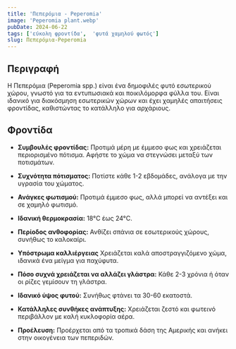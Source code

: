 ```yaml
---
title: 'Πεπερόμια - Peperomia'
image: 'Peperomia plant.webp'
pubDate: 2024-06-22
tags: ['εύκολη φροντίδα',  'φυτά χαμηλού φωτός']
slug: Πεπερόμια-Peperomia
---
```


**Περιγραφή**
-------------
Η Πεπερόμια (Peperomia spp.) είναι ένα δημοφιλές φυτό εσωτερικού χώρου, γνωστό για τα εντυπωσιακά και ποικιλόμορφα φύλλα του. Είναι ιδανικό για διακόσμηση εσωτερικών χώρων και έχει χαμηλές απαιτήσεις φροντίδας, καθιστώντας το κατάλληλο για αρχάριους.

**Φροντίδα**
------------

* **Συμβουλές φροντίδας:** 
  Προτιμά μέρη με έμμεσο φως και χρειάζεται περιορισμένο πότισμα. Αφήστε το χώμα να στεγνώσει μεταξύ των ποτισμάτων.

* **Συχνότητα πότισματος:** 
  Ποτίστε κάθε 1-2 εβδομάδες, ανάλογα με την υγρασία του χώματος.

* **Ανάγκες φωτισμού:** 
  Προτιμά έμμεσο φως, αλλά μπορεί να αντέξει και σε χαμηλό φωτισμό.

* **Ιδανική θερμοκρασία:** 
  18°C έως 24°C.

* **Περίοδος ανθοφορίας:**
  Ανθίζει σπάνια σε εσωτερικούς χώρους, συνήθως το καλοκαίρι.

* **Υπόστρωμα καλλιέργειας**
  Χρειάζεται καλά αποστραγγιζόμενο χώμα, ιδανικά ένα μείγμα για παχύφυτα.

* **Πόσο συχνά χρειάζεται να αλλάζει γλάστρα:** 
  Κάθε 2-3 χρόνια ή όταν οι ρίζες γεμίσουν τη γλάστρα.

* **Ιδανικό ύψος φυτού:** 
  Συνήθως φτάνει τα 30-60 εκατοστά.

* **Κατάλληλες συνθήκες ανάπτυξης:** 
  Χρειάζεται ζεστό και φωτεινό περιβάλλον με καλή κυκλοφορία αέρα.

* **Προέλευση:**
  Προέρχεται από τα τροπικά δάση της Αμερικής και ανήκει στην οικογένεια των πεπεριδών.